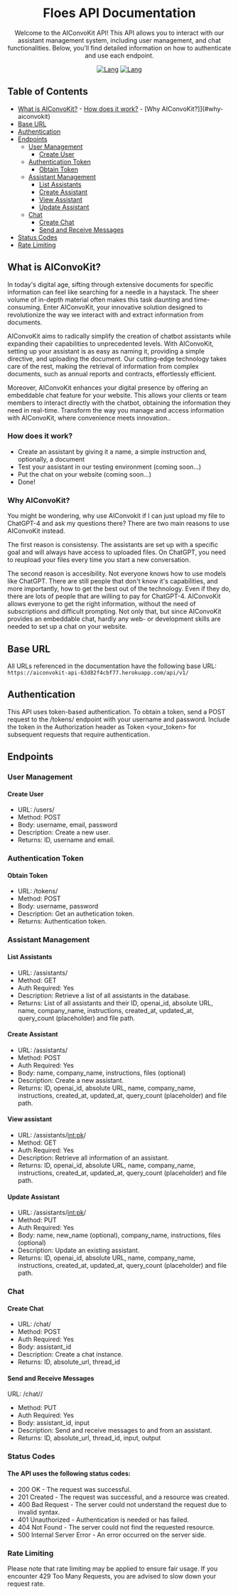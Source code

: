 <div align="center">
    
# Floes API Documentation
Welcome to the AIConvoKit API! This API allows you to interact with our assistant management system, including user management, and chat functionalities. Below, you'll find detailed information on how to authenticate and use each endpoint.


[![Lang](https://skillicons.dev/icons?i=python)](https://skillicons.dev) [![Lang](https://skillicons.dev/icons?i=django)](https://skillicons.dev)

</div>

## Table of Contents
- [What is AIConvoKit?](#what-is-aiconvokit)
      - [How does it work?](#how-does-it-work)
      - [Why AIConvoKit?]](#why-aiconvokit)
- [Base URL](base-url)
- [Authentication](#authentication)
- [Endpoints](#endpoints)
    - [User Management](#user-management)
      - [Create User](#create-user)
    - [Authentication Token](#authentication-token)
      - [Obtain Token](#obtain-token)
    - [Assistant Management](#assistant-management)
      - [List Assistants](#list-assistants)
      - [Create Assistant](#create-assistant)
      - [View Assistant](#view-assistant)
      - [Update Assistant](#update-assistant)
    - [Chat](#chat)
      - [Create Chat](#create-chat)
      - [Send and Receive Messages](#send-and-receive-messages)
- [Status Codes](#status-codes)
- [Rate Limiting](#rate-limiting)

## What is AIConvoKit?
In today's digital age, sifting through extensive documents for specific information can feel like searching for a needle in a haystack. The sheer volume of in-depth material often makes this task daunting and time-consuming. Enter AIConvoKit, your innovative solution designed to revolutionize the way we interact with and extract information from documents.

AIConvoKit aims to radically simplify the creation of chatbot assistants while expanding their capabilities to unprecedented levels. With AIConvoKit, setting up your assistant is as easy as naming it, providing a simple directive, and uploading the document. Our cutting-edge technology takes care of the rest, making the retrieval of information from complex documents, such as annual reports and contracts, effortlessly efficient.

Moreover, AIConvoKit enhances your digital presence by offering an embeddable chat feature for your website. This allows your clients or team members to interact directly with the chatbot, obtaining the information they need in real-time. Transform the way you manage and access information with AIConvoKit, where convenience meets innovation..

### How does it work?
- Create an assistant by giving it a name, a simple instruction and, optionally, a document
- Test your assistant in our testing environment (coming soon...)
- Put the chat on your website (coming soon...)
- Done!

### Why AIConvoKit?
You might be wondering, why use AIConvokit if I can just upload my file to ChatGPT-4 and ask my questions there? There are two main reasons to use AIConvoKit instead.

The first reason is consistensy. The assistants are set up with a specific goal and will always have access to uploaded files. On ChatGPT, you need to reupload your files
every time you start a new conversation.

The second reason is accesibility. Not everyone knows how to use models like ChatGPT. There are still people that don't know it's capabilities, and more importantly, how to get
the best out of the technology. Even if they do, there are lots of people that are willing to pay for ChatGPT-4. AIConvoKit allows everyone to get the right information, without the need of subscriptions and difficult prompting. Not only that, but since AIConvoKit provides an embeddable chat, hardly any web- or development skills are needed to set up a chat on your website. 

## Base URL
All URLs referenced in the documentation have the following base URL:
```https://aiconvokit-api-63d82f4cbf77.herokuapp.com/api/v1/```

## Authentication
This API uses token-based authentication. To obtain a token, send a POST request to the /tokens/ endpoint with your username and password. Include the token in the Authorization header as Token <your_token> for subsequent requests that require authentication.

## Endpoints
### User Management
#### Create User
- URL: /users/
- Method: POST
- Body: username, email, password
- Description: Create a new user.
- Returns: ID, username and email.
  
### Authentication Token
#### Obtain Token
- URL: /tokens/
- Method: POST
- Body: username, password
- Description: Get an authetication token.
- Returns: Authentication token.

### Assistant Management
#### List Assistants
- URL: /assistants/
- Method: GET
- Auth Required: Yes
- Description: Retrieve a list of all assistants in the database.
- Returns: List of all assistants and their ID, openai_id, absolute URL, name, company_name, instructions, created_at, updated_at, query_count (placeholder) and file path.

#### Create Assistant
- URL: /assistants/
- Method: POST
- Auth Required: Yes
- Body: name, company_name, instructions, files (optional)
- Description: Create a new assistant.
- Returns: ID, openai_id, absolute URL, name, company_name, instructions, created_at, updated_at, query_count (placeholder) and file path.

#### View assistant
- URL: /assistants/<int:pk>/
- Method: GET
- Auth Required: Yes
- Description: Retrieve all information of an assistant.
- Returns: ID, openai_id, absolute URL, name, company_name, instructions, created_at, updated_at, query_count (placeholder) and file path.

#### Update Assistant
- URL: /assistants/<int:pk>/
- Method: PUT
- Auth Required: Yes
- Body: name, new_name (optional), company_name, instructions, files (optional)
- Description: Update an existing assistant.
- Returns: ID, openai_id, absolute URL, name, company_name, instructions, created_at, updated_at, query_count (placeholder) and file path.

### Chat
#### Create Chat
- URL: /chat/
- Method: POST
- Auth Required: Yes
- Body: assistant_id
- Description: Create a chat instance.
- Returns: ID, absolute_url, thread_id

#### Send and Receive Messages
URL: /chat/<chat id>/
- Method: PUT
- Auth Required: Yes
- Body: assistant_id, input
- Description: Send and receive messages to and from an assistant.
- Returns: ID, absolute_url, thread_id, input, output

### Status Codes
#### The API uses the following status codes:
- 200 OK - The request was successful.
- 201 Created - The request was successful, and a resource was created.
- 400 Bad Request - The server could not understand the request due to invalid syntax.
- 401 Unauthorized - Authentication is needed or has failed.
- 404 Not Found - The server could not find the requested resource.
- 500 Internal Server Error - An error occurred on the server side.

### Rate Limiting
Please note that rate limiting may be applied to ensure fair usage. If you encounter 429 Too Many Requests, you are advised to slow down your request rate.

